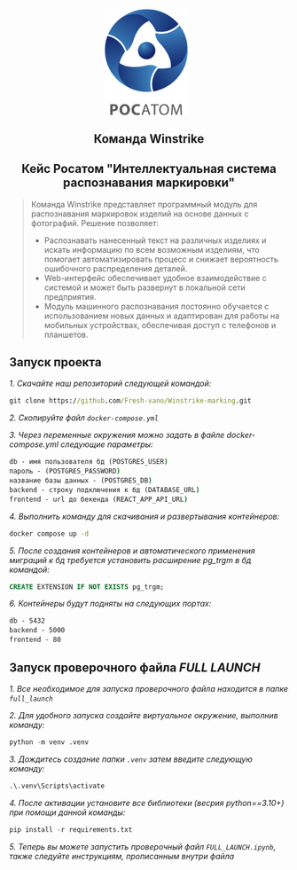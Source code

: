 <p align="center">
    <img src="./logo.png" alt="Логотип проекта" width="150" style="display: inline-block; vertical-align: middle; margin-right: 10px;"/>  <br/>
     <H2 align="center">Команда Winstrike</H2> 
    <H2 align="center">Кейс Росатом "Интеллектуальная система распознавания маркировки"</H2> 
</p>

> Команда Winstrike представляет программный модуль для распознавания маркировок изделий на основе данных с фотографий. Решение позволяет:
> - Распознавать нанесенный текст на различных изделиях и искать информацию по всем возможным изделиям, что помогает автоматизировать процесс и снижает вероятность ошибочного распределения деталей.
> - Web-интерфейс обеспечивает удобное взаимодействие с системой и может быть развернут в локальной сети предприятия.
> - Модуль машинного распознавания постоянно обучается с использованием новых данных и адаптирован для работы на мобильных устройствах, обеспечивая доступ с телефонов и планшетов.

## Запуск проекта
*1. Скачайте наш репозиторий следующей командой:*

```cmd
git clone https://github.com/Fresh-vano/Winstrike-marking.git
```
*2. Скопируйте файл `docker-compose.yml`*

*3. Через переменные окружения можно задать в файле docker-compose.yml следующие параметры:*
```cmd
db - имя пользователя бд (POSTGRES_USER)
пароль - (POSTGRES_PASSWORD)
название базы данных - (POSTGRES_DB)
backend - строку подключения к бд (DATABASE_URL)
frontend - url до бекенда (REACT_APP_API_URL)
```

*4. Выполнить команду для скачивания и развертывания контейнеров:*
```cmd
docker compose up -d
```

*5. После создания контейнеров и автоматического применения миграций к бд требуется установить расширение pg_trgm в бд командой:*
``` sql
CREATE EXTENSION IF NOT EXISTS pg_trgm;
```
*6. Контейнеры будут подняты на следующих портах:*
```cmd
db - 5432
backend - 5000
frontend - 80
```
## Запуск проверочного файла *FULL LAUNCH*

*1. Все необходимое для запуска проверочного файла находится в папке `full_launch`*

*2. Для удобного запуска создайте виртуальное окружение, выполнив команду:*
```python
python -m venv .venv
```
*3. Дождитесь создание папки `.venv` затем введите следующую команду:*
```python
.\.venv\Scripts\activate
```
*4. После активации установите все библиотеки (весрия python==3.10+) при помощи данной команды:*

```python
pip install -r requirements.txt
```
*5. Теперь вы можете запустить проверочный файл `FULL_LAUNCH.ipynb`, также следуйте инструкциям, прописанным внутри файла*

